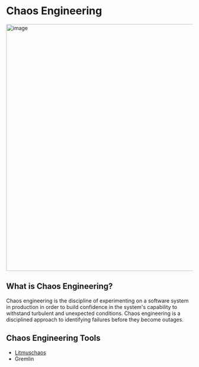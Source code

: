 # Chaos Engineering

<img width="667" alt="image" src="https://github.com/cloudtechner/chaos-engineering-tools/assets/87966660/f231578d-fa12-4fef-931b-6d35c5dc08e6">

## What is Chaos Engineering? 

Chaos engineering is the discipline of experimenting on a software system in production in order to build confidence in the system's capability to withstand turbulent and unexpected conditions. Chaos engineering is a disciplined approach to identifying failures before they become outages.

## Chaos Engineering Tools

* [Litmuschaos]([url](https://github.com/cloudtechner/chaos-engineering-tools/blob/main/Litmuschaos/README.md)https://github.com/cloudtechner/chaos-engineering-tools/blob/main/Litmuschaos/README.md)
* Gremlin
